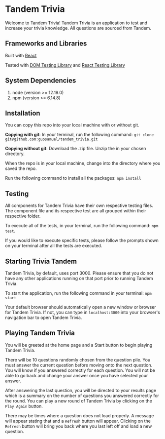# Tandem Trivia

Welcome to Tandem Trivia! Tandem Trivia is an application to test and increase your trivia knowledge. All questions are sourced from Tandem.

## Frameworks and Libraries

Built with [React](https://reactjs.org/)

Tested with [DOM Testing Library](https://testing-library.com/docs/dom-testing-library/intro) and [React Testing Library](https://testing-library.com/docs/react-testing-library/intro)

## System Dependencies

1. node (version >= 12.19.0)
2. npm (version >= 6.14.8)

## Installation

You can copy this repo into your local machine with or without git.

__Copying with git__: In your terminal, run the following command: `git clone git@github.com:guosamuel/tandem_trivia.git`

__Copying without git__: Download the .zip file. Unzip the in your chosen directory.

When the repo is in your local machine, change into the directory where you saved the repo.

Run the following command to install all the packages: `npm install`

## Testing

All components for Tandem Trivia have their own respective testing files. The component file and its respective test are all grouped within their respective folder.

To execute all of the tests, in your terminal, run the following command: `npm test`.

If you would like to execute specific tests, please follow the prompts shown on your terminal after all the tests are executed.

## Starting Trivia Tandem

Tandem Trivia, by default, uses port 3000. Please ensure that you do not have any other applications running on that port prior to running Tandem Trivia.

To start the application, run the following command in your terminal: `npm start`

Your default browser should automatically open a new window or browser for Tandem Trivia. If not, you can type in `localhost:3000` into your browser's navigation bar to open Tandem Trivia.

## Playing Tandem Trivia

You will be greeted at the home page and a Start button to begin playing Tandem Trivia.

There will be 10 questions randomly chosen from the question pile. You must answer the current question before moving onto the next question. You will know if you answered correctly for each question. You will not be able to go back and change your answer once you have selected your answer.

After answering the last question, you will be directed to your results page which is a summary on the number of questions you answered correctly for the round. You can play a new round of Tandem Trivia by clicking on the `Play Again` button.

There may be times where a question does not load properly. A message will appear stating that and a `Refresh` button will appear. Clicking on the `Refresh` button will bring you back where you last left off and load a new question.
